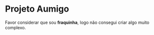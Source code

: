 # Projeto Aumigo
Favor considerar que sou **fraquinha**, logo não consegui criar algo muito complexo.
